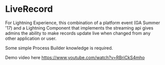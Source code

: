 # LiveRecord

For Lightning Experience, this combination of a platform event (GA Summer '17) and a Lightning Component that implements the streaming api gives admins the ability to make records update live when changed from any other application or user.

Some simple Process Builder knowledge is required.

Demo video here https://www.youtube.com/watch?v=RBriCkS4mho


